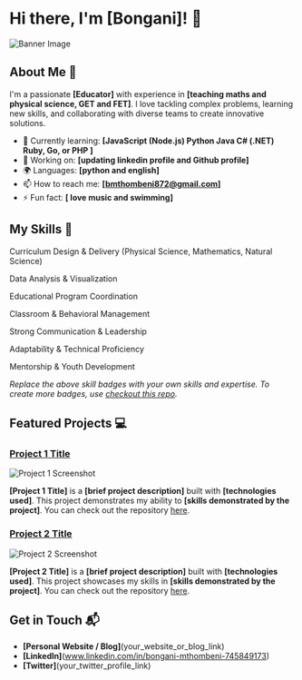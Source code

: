 # Hi there, I'm [Bongani]! 👋

![Banner Image](https://www.canva.com/design/DAGmipzigo0/cX-lyQGDN6b1bDi7TU58Ow/edit)

## About Me 🚀

I'm a passionate **[Educator]** with experience in **[teaching maths and physical science, GET and FET]**. I love tackling complex problems, learning new skills, and collaborating with diverse teams to create innovative solutions.

- 🌱 Currently learning: **[JavaScript (Node.js)
Python Java C# (.NET) Ruby, Go, or PHP ]**
- 🔭 Working on: **[updating linkedin profile and Github profile]**
- 🌍 Languages: **[python and english]**
- 📫 How to reach me: **[bmthombeni872@gmail.com]**
- ⚡ Fun fact: **[ love music and swimming]**

## My Skills 🧠

Curriculum Design & Delivery (Physical Science, Mathematics, Natural Science)

Data Analysis & Visualization

Educational Program Coordination

Classroom & Behavioral Management

Strong Communication & Leadership

Adaptability & Technical Proficiency

Mentorship & Youth Development

*Replace the above skill badges with your own skills and expertise. To create more badges, use [checkout this repo](https://github.com/alexandresanlim/Badges4-README.md-Profile).*

## Featured Projects 💻

### [Project 1 Title](project_1_link)

![Project 1 Screenshot](project_1_screenshot_url)

**[Project 1 Title]** is a **[brief project description]** built with **[technologies used]**. This project demonstrates my ability to **[skills demonstrated by the project]**. You can check out the repository [here](project_1_repository_link).

### [Project 2 Title](project_2_link)

![Project 2 Screenshot](project_2_screenshot_url)

**[Project 2 Title]** is a **[brief project description]** built with **[technologies used]**. This project showcases my skills in **[skills demonstrated by the project]**. You can check out the repository [here](project_2_repository_link).

## Get in Touch 📬

- **[Personal Website / Blog]**(your_website_or_blog_link)
- **[LinkedIn]**(www.linkedin.com/in/bongani-mthombeni-745849173)
- **[Twitter]**(your_twitter_profile_link)
